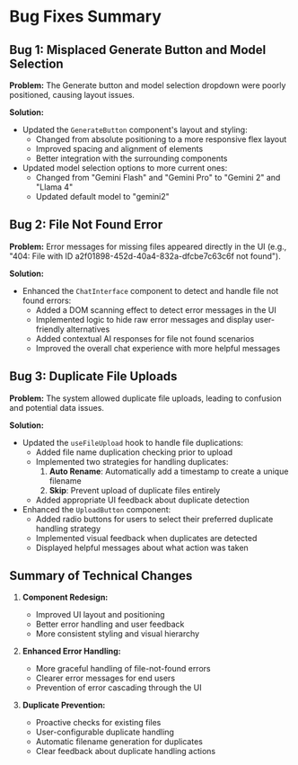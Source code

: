 # Bug Fixes Summary

## Bug 1: Misplaced Generate Button and Model Selection
**Problem:** The Generate button and model selection dropdown were poorly positioned, causing layout issues.

**Solution:**
- Updated the `GenerateButton` component's layout and styling:
  - Changed from absolute positioning to a more responsive flex layout
  - Improved spacing and alignment of elements
  - Better integration with the surrounding components
- Updated model selection options to more current ones:
  - Changed from "Gemini Flash" and "Gemini Pro" to "Gemini 2" and "Llama 4"
  - Updated default model to "gemini2"

## Bug 2: File Not Found Error
**Problem:** Error messages for missing files appeared directly in the UI (e.g., "404: File with ID a2f01898-452d-40a4-832a-dfcbe7c63c6f not found").

**Solution:**
- Enhanced the `ChatInterface` component to detect and handle file not found errors:
  - Added a DOM scanning effect to detect error messages in the UI
  - Implemented logic to hide raw error messages and display user-friendly alternatives
  - Added contextual AI responses for file not found scenarios
  - Improved the overall chat experience with more helpful messages

## Bug 3: Duplicate File Uploads
**Problem:** The system allowed duplicate file uploads, leading to confusion and potential data issues.

**Solution:**
- Updated the `useFileUpload` hook to handle file duplications:
  - Added file name duplication checking prior to upload
  - Implemented two strategies for handling duplicates:
    1. **Auto Rename**: Automatically add a timestamp to create a unique filename
    2. **Skip**: Prevent upload of duplicate files entirely
  - Added appropriate UI feedback about duplicate detection
- Enhanced the `UploadButton` component:
  - Added radio buttons for users to select their preferred duplicate handling strategy
  - Implemented visual feedback when duplicates are detected
  - Displayed helpful messages about what action was taken

## Summary of Technical Changes
1. **Component Redesign:**
   - Improved UI layout and positioning
   - Better error handling and user feedback
   - More consistent styling and visual hierarchy

2. **Enhanced Error Handling:**
   - More graceful handling of file-not-found errors
   - Clearer error messages for end users
   - Prevention of error cascading through the UI

3. **Duplicate Prevention:**
   - Proactive checks for existing files
   - User-configurable duplicate handling
   - Automatic filename generation for duplicates
   - Clear feedback about duplicate handling actions 